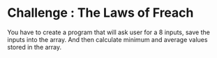 # Challenge : The Laws of Freach
You have to create a program that will ask user for a 8 inputs, save the inputs into the array. And then calculate 
minimum and average values stored in the array.